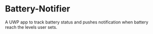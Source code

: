 # Battery-Notifier

A UWP app to track battery status and pushes notification when battery reach  the levels user sets.
